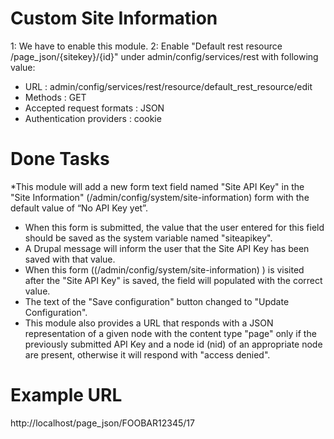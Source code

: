 # Custom Site Information

1: We have to enable this module.
2: Enable "Default rest resource 	/page_json/{sitekey}/{id}" under admin/config/services/rest with following value:

 * URL : admin/config/services/rest/resource/default_rest_resource/edit
 * Methods : GET
 * Accepted request formats : JSON
 * Authentication providers : cookie

# Done Tasks
*This module will add a new form text field named "Site API Key" in the "Site Information" (/admin/config/system/site-information) form with the default value of “No API Key yet”.
* When this form is submitted, the value that the user entered for this field should be saved as the system variable named "siteapikey".
* A Drupal message will inform the user that the Site API Key has been saved with that value.
* When this form ((/admin/config/system/site-information) ) is visited after the "Site API Key" is saved, the field will populated with the correct value.
* The text of the "Save configuration" button changed to "Update Configuration".
* This module also provides a URL that responds with a JSON representation of a given node with the content type "page" only if the previously submitted API Key and a node id (nid) of an appropriate node are present, otherwise it will respond with "access denied".

# Example URL

http://localhost/page_json/FOOBAR12345/17
